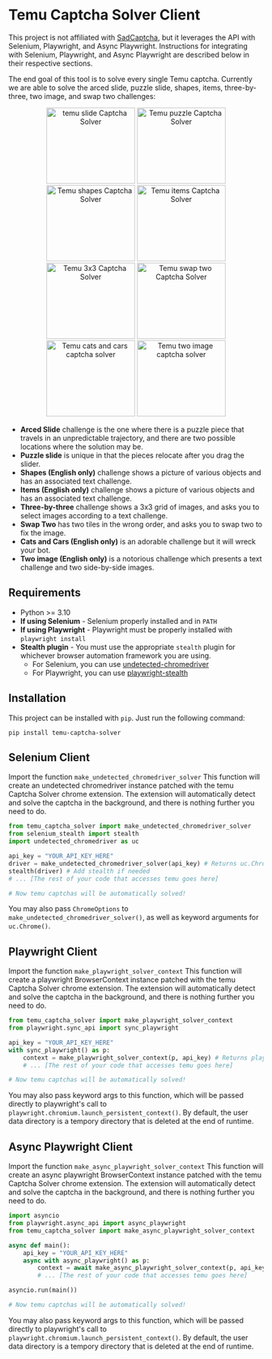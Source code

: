 # Temu Captcha Solver Client
This project is not affiliated with [SadCaptcha](https://www.sadcaptcha.com/register), but it leverages the API with Selenium, Playwright, and Async Playwright.
Instructions for integrating with Selenium, Playwright, and Async Playwright are described below in their respective sections.

The end goal of this tool is to solve every single Temu captcha. 
Currently we are able to solve the arced slide, puzzle slide, shapes, items, three-by-three, two image, and swap two challenges:

<div align="center">
    <img src="https://sadcaptcha.b-cdn.net/arced-slide-temu-captcha.png" width="175px" height="150px" alt="temu slide Captcha Solver">
    <img src="https://sadcaptcha.b-cdn.net/temu-puzzle.webp" width="175px" height="150px" alt="Temu puzzle Captcha Solver">
    <img src="https://sadcaptcha.b-cdn.net/temu-shapes.webp" width="175px" height="150px" alt="Temu shapes Captcha Solver">
    <img src="https://sadcaptcha.b-cdn.net/temu-items.png" width="175px" height="150px" alt="Temu items Captcha Solver">
    <img src="https://sadcaptcha.b-cdn.net/temu-three-by-three-captcha.webp" width="175px" height="150px" alt="Temu 3x3 Captcha Solver">
    <img src="https://sadcaptcha.b-cdn.net/14.png" width="175px" height="150px" alt="Temu swap two Captcha Solver">
    <img src="https://sadcaptcha.b-cdn.net/Untitled.png" width="175px" height="150px" alt="Temu cats and cars captcha solver">
    <img src="https://sadcaptcha.b-cdn.net/temu-two-image.webp" width="175px" height="150px" alt="Temu two image captcha solver">
    
</div>

- **Arced Slide** challenge is the one where there is a puzzle piece that travels in an unpredictable trajectory, and there are two possible locations where the solution may be.
- **Puzzle slide** is unique in that the pieces relocate after you drag the slider.
- **Shapes (English only)** challenge shows a picture of various objects and has an associated text challenge.
- **Items (English only)** challenge shows a picture of various objects and has an associated text challenge.
- **Three-by-three** challenge shows a 3x3 grid of images, and asks you to select images according to a text challenge.
- **Swap Two** has two tiles in the wrong order, and asks you to swap two to fix the image.
- **Cats and Cars (English only)** is an adorable challenge but it will wreck your bot.
- **Two image (English only)** is a notorious challenge which presents a text challenge and two side-by-side images.
    
## Requirements
- Python >= 3.10
- **If using Selenium** - Selenium properly installed and in `PATH`
- **If using Playwright** - Playwright must be properly installed with `playwright install`
- **Stealth plugin** - You must use the appropriate `stealth` plugin for whichever browser automation framework you are using.
    - For Selenium, you can use [undetected-chromedriver](https://github.com/ultrafunkamsterdam/undetected-chromedriver)
    - For Playwright, you can use [playwright-stealth](https://pypi.org/project/playwright-stealth/)

## Installation
This project can be installed with `pip`. Just run the following command:
```
pip install temu-captcha-solver
```

## Selenium Client 
Import the function `make_undetected_chromedriver_solver`
This function will create an undetected chromedriver instance patched with the temu Captcha Solver chrome extension.
The extension will automatically detect and solve the captcha in the background, and there is nothing further you need to do.

```py
from temu_captcha_solver import make_undetected_chromedriver_solver
from selenium_stealth import stealth
import undetected_chromedriver as uc

api_key = "YOUR_API_KEY_HERE"
driver = make_undetected_chromedriver_solver(api_key) # Returns uc.Chrome instance
stealth(driver) # Add stealth if needed
# ... [The rest of your code that accesses temu goes here]

# Now temu captchas will be automatically solved!
```
You may also pass `ChromeOptions` to `make_undetected_chromedriver_solver()`, as well as keyword arguments for `uc.Chrome()`.

## Playwright Client
Import the function `make_playwright_solver_context`
This function will create a playwright BrowserContext instance patched with the temu Captcha Solver chrome extension.
The extension will automatically detect and solve the captcha in the background, and there is nothing further you need to do.

```py
from temu_captcha_solver import make_playwright_solver_context
from playwright.sync_api import sync_playwright

api_key = "YOUR_API_KEY_HERE"
with sync_playwright() as p:
    context = make_playwright_solver_context(p, api_key) # Returns playwright BrowserContext instance
    # ... [The rest of your code that accesses temu goes here]

# Now temu captchas will be automatically solved!
```
You may also pass keyword args to this function, which will be passed directly to playwright's call to `playwright.chromium.launch_persistent_context()`.
By default, the user data directory is a tempory directory that is deleted at the end of runtime.

## Async Playwright Client
Import the function `make_async_playwright_solver_context`
This function will create an async playwright BrowserContext instance patched with the temu Captcha Solver chrome extension.
The extension will automatically detect and solve the captcha in the background, and there is nothing further you need to do.

```py
import asyncio
from playwright.async_api import async_playwright
from temu_captcha_solver import make_async_playwright_solver_context

async def main():
    api_key = "YOUR_API_KEY_HERE"
    async with async_playwright() as p:
        context = await make_async_playwright_solver_context(p, api_key) # Returns playwright BrowserContext instance
        # ... [The rest of your code that accesses temu goes here]

asyncio.run(main())

# Now temu captchas will be automatically solved!
```
You may also pass keyword args to this function, which will be passed directly to playwright's call to `playwright.chromium.launch_persistent_context()`.
By default, the user data directory is a tempory directory that is deleted at the end of runtime.
